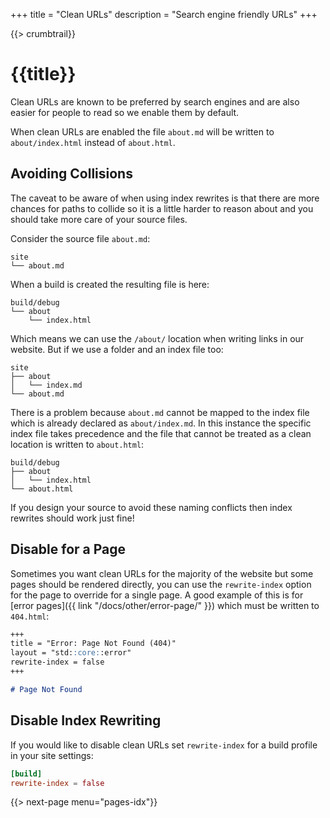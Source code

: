 +++
title = "Clean URLs"
description = "Search engine friendly URLs"
+++

{{> crumbtrail}}

# {{title}}

Clean URLs are known to be preferred by search engines and are also easier for people to read so we enable them by default.

When clean URLs are enabled the file `about.md` will be written to `about/index.html` instead of `about.html`.

## Avoiding Collisions

The caveat to be aware of when using index rewrites is that there are more chances for paths to collide so it is a little harder to reason about and you should take more care of your source files.

Consider the source file `about.md`:

```text
site
└── about.md
```

When a build is created the resulting file is here:

```text
build/debug
└── about
    └── index.html
```

Which means we can use the `/about/` location when writing links in our website. But if we use a folder and an index file too:

```text
site
├── about
│   └── index.md
└── about.md
```

There is a problem because `about.md` cannot be mapped to the index file which is already declared as `about/index.md`. In this instance the specific index file takes precedence and the file that cannot be treated as a clean location is written to `about.html`:

```text
build/debug
├── about
│   └── index.html
└── about.html
```

If you design your source to avoid these naming conflicts then index rewrites should work just fine!

## Disable for a Page

Sometimes you want clean URLs for the majority of the website but some pages should be rendered directly, you can use the `rewrite-index` option for the page to override for a single page. A good example of this is for [error pages]({{ link "/docs/other/error-page/" }}) which must be written to `404.html`:

```markdown
+++
title = "Error: Page Not Found (404)"
layout = "std::core::error"
rewrite-index = false
+++

# Page Not Found
```

## Disable Index Rewriting

If you would like to disable clean URLs set `rewrite-index` for a build profile in your site settings:

```toml
[build]
rewrite-index = false
```

{{> next-page menu="pages-idx"}}
